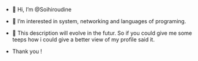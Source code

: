 - 👋 Hi, I’m @Soihiroudine
- 👀 I’m interested in system, networking and languages of programing. 
- 🌱 This description will evolve in the futur. So if you could give me some teeps how i could give a better view of my profile said it.

- Thank you !


<!---
Cazers/Cazers is a ✨ special ✨ repository because its `README.md` (this file) appears on your GitHub profile.
You can click the Preview link to take a look at your changes.
--->
